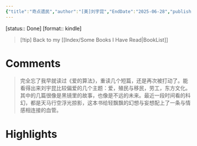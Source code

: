 ```yaml
---
{"title":"奇点遗民","author":"[美]刘宇昆","EndDate":"2025-06-28","publisher":"中信出版社","dg-publish":true,"permalink":"/BookNotes/奇点遗民/","dgPassFrontmatter":true,"noteIcon":""}
---
```


[status:: Done]
[format:: kindle]

>[!tip] Back to my [[Index/Some Books I Have Read\|BookList]]

# Comments
> 完全忘了我早就读过《爱的算法》，重读几个短篇，还是再次被打动了。能看得出来刘宇昆比较偏爱的几个主题：爱，殖民与移民，劳工，东方文化。其中的几篇很像是黑镜里的故事，也像是不远的未来。最近一段时间看的科幻，都是天马行空浮光掠影，这本书给轻飘飘的幻想与妄想配上了一条与情感相连接的血管。

# Highlights